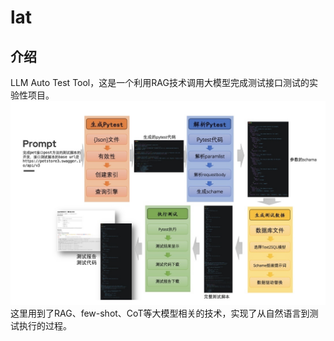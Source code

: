 # lat  
## 介绍

LLM Auto Test Tool，这是一个利用RAG技术调用大模型完成测试接口测试的实验性项目。
![](assets/17154097369951.jpg)
这里用到了RAG、few-shot、CoT等大模型相关的技术，实现了从自然语言到测试执行的过程。
